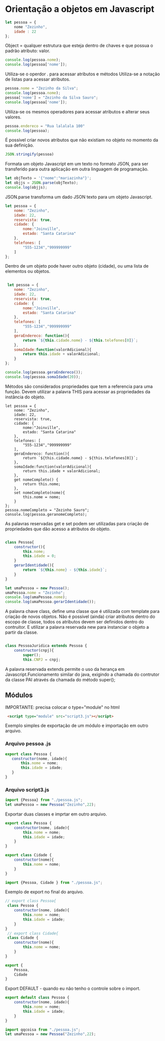 # Orientação a objetos em Javascript

```javascript
let pessoa = {
    nome "Zezinho",
    idade : 22
};
```
Object = qualquer estrutura que esteja dentro de chaves e que possua o padrão atributo: valor.

```javascript
console.log(pessoa.nome);
console.log(pessoa['nome']);
```
Utiliza-se o operdor . para acessar atributos e métodos
Utiliza-se a notação de listas para acessar atributos.

```javascript
pessoa.nome = "Zezinho da Silva";
console.log(pessoa.nome);
pessoa['nome'] = "Zezinho da Silva Sauro";
console.log(pessoa['nome']);
```

Utiliza-se os mesmos operadores para acessar atributos e alterar seus valores.

```javascript
pessoa.endereco = "Rua lalalala 100"
console.log(pessoa);
```
É possível criar novos atributos  que não existiam no objeto no momento da sua definição.

```javascript
JSON.stringify(pessoa)
```
Formata um objeto Javascript em um texto no formato JSON, para ser transferido para outra aplicação em outra linguagem de programação.

```javascript
let objTexto = '{"nome":"mariazinha"}';
let objjs = JSON.parse(objTexto);
console.log(objjs);
```
JSON.parse transforma um dado JSON texto para um objeto Javascript.

```javascript
let pessoa = {
    nome: "Zezinho",
    idade: 22,
    reservista: true,
    cidade: {
        nome:"Joinville",
        estado: "Santa Catarina"
    },
    telefones: [
        "555-1234","999999999"
    ]
};
```
Dentro de um objeto pode haver outro objeto (cidade), ou uma lista de elementos ou objetos.

```javascript
 
 let pessoa = {
    nome: "Zezinho",
    idade: 22,
    reservista: true,
    cidade: {
        nome:"Joinville",
        estado: "Santa Catarina"
    },
    telefones: [
        "555-1234","999999999"
    ],
    geraEndereco: function(){
        return `${this.cidade.nome} - ${this.telefones[0]}`;
    },
    somaIdade:function(valorAdicional){
        return this.idade + valorAdicional;
    }
};

console.log(pessoa.geraEndereco());
console.log(pessoa.somaIdade(20));
```
Métodos são considerados propriedades que tem a referencia para uma função. Devem utilizar a palavra THIS para acessar as propriedades da instância do objeto.

```
let pessoa = {
    nome: "Zezinho",
    idade: 22,
    reservista: true,
    cidade: {
        nome:"Joinville",
        estado: "Santa Catarina"
    },
    telefones: [
        "555-1234","999999999"
    ],
    geraEndereco: function(){
        return `${this.cidade.nome} - ${this.telefones[0]}`;
    },
    somaIdade:function(valorAdicional){
        return this.idade + valorAdicional;
    },
    get nomeCompleto() {
        return this.nome;
    },
    set nomeCompleto(nome){
        this.nome = nome;
    }
};
pessoa.nomeCompleto = "Zezinho Sauro";
console.log(pessoa.geranomeCompleto);
```
As palavras reservadas get e set podem ser utilizadas para criação de propriedades que dão acesso a atributos do objeto.

```javascript

class Pessoa{
    constructor(){
        this.nome;
        this.idade = 0;
    }
    gerarIdentidade(){
        return `${this.nome} - ${this.idade}`;
    }
}

let umaPessoa = new Pessoa();
umaPessoa.nome = "Zezinho";
console.log(umaPessoa.nome);
console.log(umaPessoa.gerarIdentidade());
```
A palavra chave class, define uma classe que é utilizada com template para criação de novos objetos. Não é possível (ainda) criar atributos dentro do escopo de classe, todos os atributos devem ser definidos dentro do contruitor. E utilizar a palavra reservada new para instanciar o objeto a partir da classe.

```javascript

class PessoaJuridica extends Pessoa {
    constructor(cnpj){
        super();
        this.CNPJ = cnpj;
 ```
 A palavra reservada extends permite o uso da herança em Javascript.Funcionamento similar do java, exigindo a chamada do contrutor da classe PAI através da chamada do método super();


 ## Módulos
 IMPORTANTE: precisa colocar o type="module" no html
 ```HTML
  <script type="module" src="script3.js"></script>
  ```
  Exemplo simples de exportação de um módulo e importação em outro arquivo.

### Arquivo pessoa .js

 ```javascript
 export class Pessoa {
    constructor(nome, idade){
        this.nome = nome;
        this.idade = idade;
    }
}
```
### Arquivo script3.js
```javascript
import {Pessoa} from "./pessoa.js";
let umaPessoa = new Pessoa("Zezinho",22);
```

Exportar duas classes e imprtar em outro arquivo.

```javascript
export class Pessoa {
    constructor(nome, idade){
        this.nome = nome;
        this.idade = idade;
    }
}

export class Cidade {
    constructor(nome){
        this.nome = nome;
    }
}
```

```javascript
import {Pessoa, Cidade } from "./pessoa.js";
```

Exemplo de export no final do arquivo.
```javascript
// export class Pessoa{
 class Pessoa {
    constructor(nome, idade){
        this.nome = nome;
        this.idade = idade;
    }
}
 // export class Cidade{
 class Cidade {
    constructor(nome){
        this.nome = nome;
    }
}

export {
    Pessoa,
    Cidade
}
``` 

Export DEFAULT - quando eu não tenho o controle sobre o import.
```javascript
export default class Pessoa {
    constructor(nome, idade){
        this.nome = nome;
        this.idade = idade;
    }
}
```

```javascript
import qqcoisa from "./pessoa.js";
let umaPessoa = new Pessoa("Zezinho",22);
```











